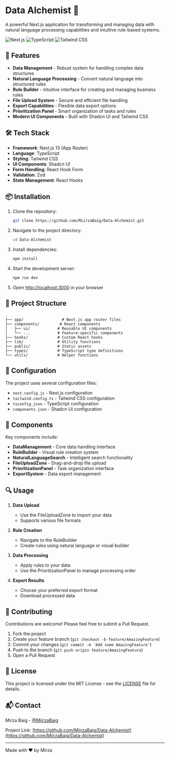 # Data Alchemist 🧪

A powerful Next.js application for transforming and managing data with natural language processing capabilities and intuitive rule-based systems.

![Next.js](https://img.shields.io/badge/Next.js-13-black)
![TypeScript](https://img.shields.io/badge/TypeScript-5.0-blue)
![Tailwind CSS](https://img.shields.io/badge/Tailwind-3.0-38B2AC)

## 🚀 Features

- **Data Management** - Robust system for handling complex data structures
- **Natural Language Processing** - Convert natural language into structured rules
- **Rule Builder** - Intuitive interface for creating and managing business rules
- **File Upload System** - Secure and efficient file handling
- **Export Capabilities** - Flexible data export options
- **Prioritization Panel** - Smart organization of tasks and rules
- **Modern UI Components** - Built with Shadcn UI and Tailwind CSS

## 🛠️ Tech Stack

- **Framework**: Next.js 13 (App Router)
- **Language**: TypeScript
- **Styling**: Tailwind CSS
- **UI Components**: Shadcn UI
- **Form Handling**: React Hook Form
- **Validation**: Zod
- **State Management**: React Hooks

## 📦 Installation

1. Clone the repository:
   ```bash
   git clone https://github.com/MiirzaBaig/Data-Alchemist.git
   ```

2. Navigate to the project directory:
   ```bash
   cd Data-Alchemist
   ```

3. Install dependencies:
   ```bash
   npm install
   ```

4. Start the development server:
   ```bash
   npm run dev
   ```

5. Open [http://localhost:3000](http://localhost:3000) in your browser

## 📁 Project Structure

```
.
├── app/                 # Next.js app router files
├── components/         # React components
│   ├── ui/            # Reusable UI components
│   └── ...            # Feature-specific components
├── hooks/             # Custom React hooks
├── lib/               # Utility functions
├── public/            # Static assets
├── types/             # TypeScript type definitions
└── utils/             # Helper functions
```

## 🔧 Configuration

The project uses several configuration files:

- `next.config.js` - Next.js configuration
- `tailwind.config.ts` - Tailwind CSS configuration
- `tsconfig.json` - TypeScript configuration
- `components.json` - Shadcn UI configuration

## 🧩 Components

Key components include:

- **DataManagement** - Core data handling interface
- **RuleBuilder** - Visual rule creation system
- **NaturalLanguageSearch** - Intelligent search functionality
- **FileUploadZone** - Drag-and-drop file upload
- **PrioritizationPanel** - Task organization interface
- **ExportSystem** - Data export management

## 🔍 Usage

1. **Data Upload**
   - Use the FileUploadZone to import your data
   - Supports various file formats

2. **Rule Creation**
   - Navigate to the RuleBuilder
   - Create rules using natural language or visual builder

3. **Data Processing**
   - Apply rules to your data
   - Use the PrioritizationPanel to manage processing order

4. **Export Results**
   - Choose your preferred export format
   - Download processed data

## 🤝 Contributing

Contributions are welcome! Please feel free to submit a Pull Request.

1. Fork the project
2. Create your feature branch (`git checkout -b feature/AmazingFeature`)
3. Commit your changes (`git commit -m 'Add some AmazingFeature'`)
4. Push to the branch (`git push origin feature/AmazingFeature`)
5. Open a Pull Request

## 📄 License

This project is licensed under the MIT License - see the [LICENSE](LICENSE) file for details.

## 📬 Contact

Mirza Baig - [@MiirzaBaig](https://github.com/MiirzaBaig)

Project Link: [https://github.com/MiirzaBaig/Data-Alchemist](https://github.com/MiirzaBaig/Data-Alchemist)

---

Made with ❤️ by Mirza 
